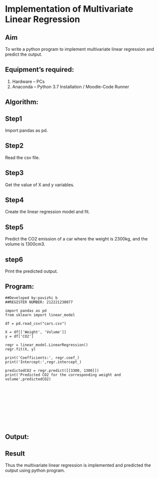# Implementation of Multivariate Linear Regression
## Aim
To write a python program to implement multivariate linear regression and predict the output.
## Equipment’s required:
1.	Hardware – PCs
2.	Anaconda – Python 3.7 Installation / Moodle-Code Runner
## Algorithm:
## Step1

Import pandas as pd.

## Step2

Read the csv file.

## Step3

Get the value of X and y variables.

## Step4

Create the linear regression model and fit.

## Step5

Predict the CO2 emission of a car where the weight is 2300kg, and the volume is 1300cm3.

## step6
Print the predicted output. 

## Program:
```
##Developed by:pavizhi b
##REGISTER NUMBER: 212221230077

import pandas as pd
from sklearn import linear_model

df = pd.read_csv("cars.csv")

X = df[['Weight', 'Volume']]
y = df['CO2']

regr = linear_model.LinearRegression()
regr.fit(X, y)

print('Coefficients:', regr.coef_)
print('Intercept:',regr.intercept_)

predictedCO2 = regr.predict([[3300, 1300]])
print('Predicted CO2 for the corresponding weight and volume',predictedCO2)











```
## Output:


## Result
Thus the multivariate linear regression is implemented and predicted the output using python program.